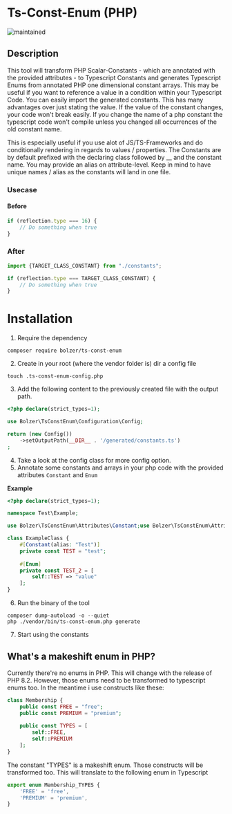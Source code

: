 # Ts-Const-Enum (PHP)
![maintained](https://img.shields.io/maintenance/yes/2021?style=for-the-badge)

## Description

This tool will transform PHP Scalar-Constants - which are annotated with the provided attributes - to Typescript Constants and generates Typescript 
Enums from annotated PHP one dimensional constant arrays. This may be useful if you want to reference a value in a condition within your Typescript Code. You can easily import the generated constants. This has
many advantages over just stating the value. If the value of the constant changes, your code won't break easily. 
If you change the name of a php constant the typescript code won't compile unless you changed all occurrences of the old
constant name.

This is especially useful if you use alot of JS/TS-Frameworks and do conditionally rendering in regards to 
values / properties. The Constants are by default prefixed with the declaring class followed by __ and the 
constant name. You may provide an alias on attribute-level. Keep in mind to have unique names / alias as the
constants will land in one file.

### Usecase

#### Before
```Typescript
if (reflection.type === 16) {
    // Do something when true
}
```

### After
```Typescript
import {TARGET_CLASS_CONSTANT} from "./constants";

if (reflection.type === TARGET_CLASS_CONSTANT) {
    // Do something when true
}
```

# Installation

1. Require the dependency

```shell
composer require bolzer/ts-const-enum
```

2. Create in your root (where the vendor folder is) dir a config file
```shell
touch .ts-const-enum-config.php
```

3. Add the following content to the previously created file with the output path.
```php
<?php declare(strict_types=1);

use Bolzer\TsConstEnum\Configuration\Config;

return (new Config())
    ->setOutputPath(__DIR__ . '/generated/constants.ts')
;
```

4. Take a look at the config class for more config option.
5. Annotate some constants and arrays in your php code with the provided attributes `Constant` and `Enum`

**Example**

```php
<?php declare(strict_types=1);

namespace Test\Example;

use Bolzer\TsConstEnum\Attributes\Constant;use Bolzer\TsConstEnum\Attributes\Enum;

class ExampleClass {
    #[Constant(alias: "Test")]
    private const TEST = "test";
    
    #[Enum]
    private const TEST_2 = [
        self::TEST => "value"
    ];
}
```

6. Run the binary of the tool
```shell
composer dump-autoload -o --quiet
php ./vendor/bin/ts-const-enum.php generate
```
7. Start using the constants

## What's a makeshift enum in PHP?
Currently there're no enums in PHP. This will change with the release of PHP 8.2.
However, those enums need to be transformed to typescript enums too. In the meantime
i use constructs like these:

```php
class Membership {
    public const FREE = "free";
    public const PREMIUM = "premium";
    
    public const TYPES = [
        self::FREE,
        self::PREMIUM
    ];  
}
```

The constant "TYPES" is a makeshift enum. Those constructs will be transformed too. This will translate to the following enum
in Typescript

```Typescript
export enum Membership_TYPES { 
    'FREE' = 'free', 
    'PREMIUM' = 'premium',
}
```